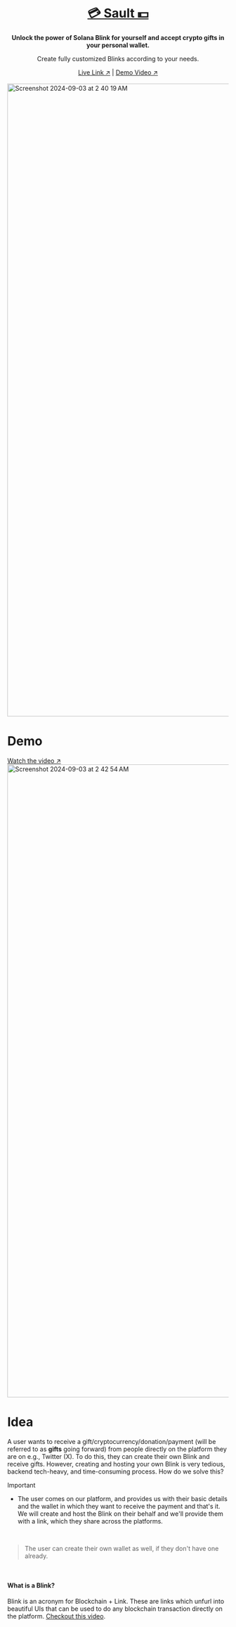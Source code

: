 <div align="center">
  <br/>
  <h1 style="color:red"><a href="https://sollet-wallet.vercel.app/" target="_blank"> 💳 Sault 💵 </a></h1>
  <p>
    <strong>Unlock the power of Solana Blink for yourself and accept crypto gifts in your personal wallet.</strong>
  </p>
  <p>Create fully customized Blinks according to your needs.</p>
<a href="https://sollet-wallet.vercel.app/" target="_blank">Live Link ↗</a> | 
  <a href="https://youtu.be/0j2ISNZh0f8" target="_blank">Demo Video ↗</a>
  <br/>
</div>

<br />

<img width="1439" alt="Screenshot 2024-09-03 at 2 40 19 AM" src="https://github.com/user-attachments/assets/c7b6e952-7391-4751-be81-9b77e66fef33">

# Demo

[Watch the video ↗ <img width="1439" alt="Screenshot 2024-09-03 at 2 42 54 AM" src="https://github.com/user-attachments/assets/be588da8-2848-4c7c-a613-ff46a35d785f">](https://youtu.be/0j2ISNZh0f8)

# Idea
A user wants to receive a gift/cryptocurrency/donation/payment (will be referred to as **gifts** going forward) from people directly on the platform they are on e.g., Twitter (X). To do this, they can create their own Blink and receive gifts. However, creating and hosting your own Blink is very tedious, backend tech-heavy, and time-consuming process. How do we solve this?

> [!IMPORTANT]
> - The user comes on our platform, and provides us with their basic details and the wallet in which they want to receive the payment and that's it. We will create and host the Blink on their behalf and we'll provide them with a link, which they share across the platforms.

<br />

> The user can create their own wallet as well, if they don't have one already.

<br />

#### What is a Blink?
Blink is an acronym for Blockchain + Link. These are links which unfurl into beautiful UIs that can be used to do any blockchain transaction directly on the platform. [Checkout this video](https://youtu.be/m_feBl0ROik?si=SwsT_zH6bgV7vC6P).

